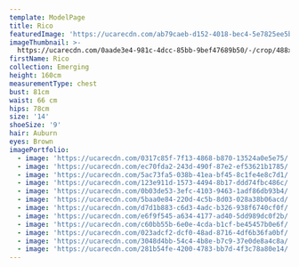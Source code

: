 ```yaml
---
template: ModelPage
title: Rico
featuredImage: 'https://ucarecdn.com/ab79caeb-d152-4018-bec4-5e7825ee5b9f/'
imageThumbnail: >-
  https://ucarecdn.com/0aade3e4-981c-4dcc-85bb-9bef47689b50/-/crop/488x650/259,375/-/preview/
firstName: Rico
collection: Emerging
height: 160cm
measurementType: chest
bust: 81cm
waist: 66 cm
hips: 78cm
size: '14'
shoeSize: '9'
hair: Auburn
eyes: Brown
imagePortfolio:
  - image: 'https://ucarecdn.com/0317c85f-7f13-4868-b870-13524a0e5e75/'
  - image: 'https://ucarecdn.com/ec70fda2-243d-490f-87e2-ef53621b1785/'
  - image: 'https://ucarecdn.com/5ac73fa5-038b-41ea-bf45-8c1fe4e8c7d1/'
  - image: 'https://ucarecdn.com/123e911d-1573-4494-8b17-ddd74fbc486c/'
  - image: 'https://ucarecdn.com/0b03de53-3efc-4103-9463-1adf86db93b4/'
  - image: 'https://ucarecdn.com/5baa0e84-220d-4c5b-8d03-028a38b06acd/'
  - image: 'https://ucarecdn.com/d7d1b883-c6d3-4adc-b326-938f6740cf0f/'
  - image: 'https://ucarecdn.com/e6f9f545-a634-4177-ad40-5dd989dc0f2b/'
  - image: 'https://ucarecdn.com/c60bb55b-6e0e-4cda-b1cf-be45457b0e6f/'
  - image: 'https://ucarecdn.com/023adcf2-dcf0-48ad-8716-4df6b36fa0bf/'
  - image: 'https://ucarecdn.com/3048d4bb-54c4-4b8e-b7c9-37e0de8a4c8a/'
  - image: 'https://ucarecdn.com/281b54fe-4200-4783-bb7d-4f3c78a80e14/'
---
```


